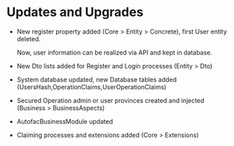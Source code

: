 <h1>Updates and Upgrades</h1>
<ul>
<li><p>New register property added (Core > Entity > Concrete), first User entity deleted.</p><p>Now, user information can be realized via API and kept in database.</p></li>
<li><p>New Dto lists added for Register and Login processes (Entity > Dto)</p></li>
<li><p>System database updated, new Database tables added (UsersHash,OperationClaims,UserOperationClaims)</p></li>
<li><p>Secured Operation admin or user provinces created and injected (Business > BusinessAspects)</p></li>
<li><p>AutofacBusinessModule updated</p></li>
<li><p>Claiming processes and extensions added (Core > Extensions)</p></li>
</ul>
